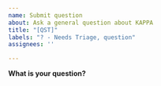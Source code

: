 ```yaml
---
name: Submit question
about: Ask a general question about KAPPA
title: "[QST]"
labels: "? - Needs Triage, question"
assignees: ''

---
```


**What is your question?**

